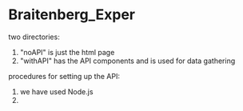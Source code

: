 # Braitenberg_Exper

two directories:
  1. "noAPI" is just the html page
  2. "withAPI" has the API components and is used for data gathering

procedures for setting up the API:
  1. we have used Node.js
  2. 
